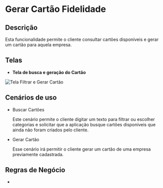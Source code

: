 # Gerar Cartão Fidelidade



## Descrição

Esta funcionalidade permite o cliente consultar cartões disponíveis e gerar um cartão para aquela empresa.



## Telas

- **Tela de busca e geração do Cartão**

![Tela Filtrar e Gerar Cartão](..\..\..\telas\telaBuscarCartao.png)



## Cenários de uso

- Buscar Cartões

  Este cenário permite o cliente digitar um texto para filtrar ou escolher categorias e solicitar que a aplicação busque cartões disponíveis que ainda não foram criados pelo cliente.
  
- Gerar Cartão

  Esse cenário irá permitir o cliente gerar um cartão de uma empresa previamente cadastrada.

## Regras de Negócio

- 